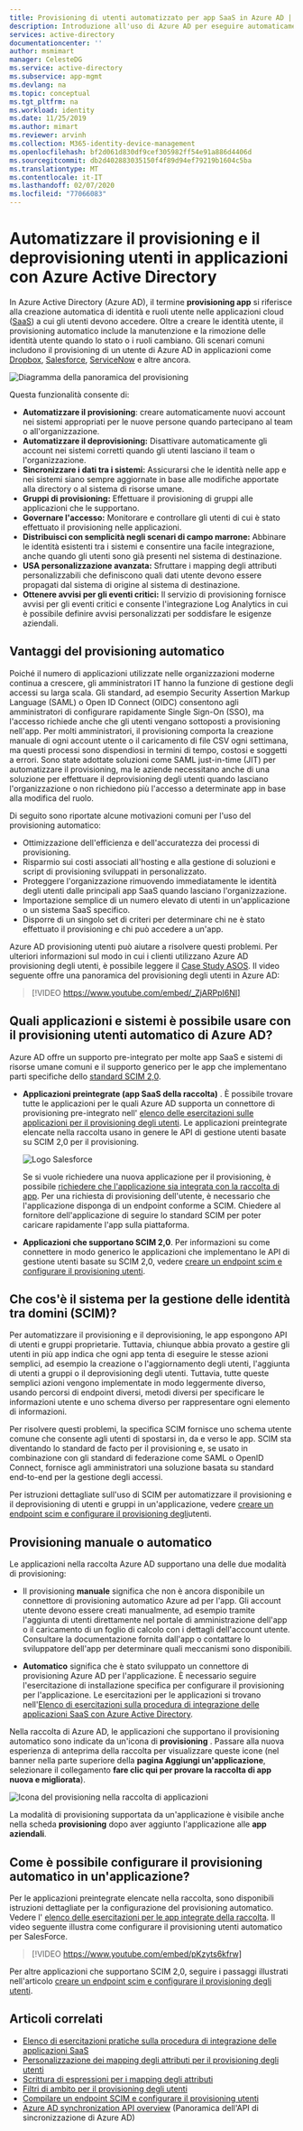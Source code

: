 ```yaml
---
title: Provisioning di utenti automatizzato per app SaaS in Azure AD | Microsoft Docs
description: Introduzione all'uso di Azure AD per eseguire automaticamente il provisioning, il deprovisioning e l'aggiornamento continuo degli account utente in più applicazioni SaaS di terze parti.
services: active-directory
documentationcenter: ''
author: msmimart
manager: CelesteDG
ms.service: active-directory
ms.subservice: app-mgmt
ms.devlang: na
ms.topic: conceptual
ms.tgt_pltfrm: na
ms.workload: identity
ms.date: 11/25/2019
ms.author: mimart
ms.reviewer: arvinh
ms.collection: M365-identity-device-management
ms.openlocfilehash: bf2d061d830df9cef305982ff54e91a886d4406d
ms.sourcegitcommit: db2d402883035150f4f89d94ef79219b1604c5ba
ms.translationtype: MT
ms.contentlocale: it-IT
ms.lasthandoff: 02/07/2020
ms.locfileid: "77066083"
---
```

# <a name="automate-user-provisioning-and-deprovisioning-to-applications-with-azure-active-directory"></a>Automatizzare il provisioning e il deprovisioning utenti in applicazioni con Azure Active Directory

In Azure Active Directory (Azure AD), il termine **provisioning app** si riferisce alla creazione automatica di identità e ruoli utente nelle applicazioni cloud ([SaaS](https://azure.microsoft.com/overview/what-is-saas/)) a cui gli utenti devono accedere. Oltre a creare le identità utente, il provisioning automatico include la manutenzione e la rimozione delle identità utente quando lo stato o i ruoli cambiano. Gli scenari comuni includono il provisioning di un utente di Azure AD in applicazioni come [Dropbox](../saas-apps/dropboxforbusiness-provisioning-tutorial.md), [Salesforce](../saas-apps/salesforce-provisioning-tutorial.md), [ServiceNow](../saas-apps/servicenow-provisioning-tutorial.md) e altre ancora.

![Diagramma della panoramica del provisioning](./media/user-provisioning/provisioning-overview.png)

Questa funzionalità consente di:

- **Automatizzare il provisioning**: creare automaticamente nuovi account nei sistemi appropriati per le nuove persone quando partecipano al team o all'organizzazione.
- **Automatizzare il deprovisioning:** Disattivare automaticamente gli account nei sistemi corretti quando gli utenti lasciano il team o l'organizzazione.
- **Sincronizzare i dati tra i sistemi:** Assicurarsi che le identità nelle app e nei sistemi siano sempre aggiornate in base alle modifiche apportate alla directory o al sistema di risorse umane.
- **Gruppi di provisioning:** Effettuare il provisioning di gruppi alle applicazioni che le supportano.
- **Governare l'accesso:** Monitorare e controllare gli utenti di cui è stato effettuato il provisioning nelle applicazioni.
- **Distribuisci con semplicità negli scenari di campo marrone:** Abbinare le identità esistenti tra i sistemi e consentire una facile integrazione, anche quando gli utenti sono già presenti nel sistema di destinazione.
- **USA personalizzazione avanzata:** Sfruttare i mapping degli attributi personalizzabili che definiscono quali dati utente devono essere propagati dal sistema di origine al sistema di destinazione.
- **Ottenere avvisi per gli eventi critici:** Il servizio di provisioning fornisce avvisi per gli eventi critici e consente l'integrazione Log Analytics in cui è possibile definire avvisi personalizzati per soddisfare le esigenze aziendali.

## <a name="benefits-of-automatic-provisioning"></a>Vantaggi del provisioning automatico

Poiché il numero di applicazioni utilizzate nelle organizzazioni moderne continua a crescere, gli amministratori IT hanno la funzione di gestione degli accessi su larga scala. Gli standard, ad esempio Security Assertion Markup Language (SAML) o Open ID Connect (OIDC) consentono agli amministratori di configurare rapidamente Single Sign-On (SSO), ma l'accesso richiede anche che gli utenti vengano sottoposti a provisioning nell'app. Per molti amministratori, il provisioning comporta la creazione manuale di ogni account utente o il caricamento di file CSV ogni settimana, ma questi processi sono dispendiosi in termini di tempo, costosi e soggetti a errori. Sono state adottate soluzioni come SAML just-in-time (JIT) per automatizzare il provisioning, ma le aziende necessitano anche di una soluzione per effettuare il deprovisioning degli utenti quando lasciano l'organizzazione o non richiedono più l'accesso a determinate app in base alla modifica del ruolo.

Di seguito sono riportate alcune motivazioni comuni per l'uso del provisioning automatico:

- Ottimizzazione dell'efficienza e dell'accuratezza dei processi di provisioning.
- Risparmio sui costi associati all'hosting e alla gestione di soluzioni e script di provisioning sviluppati in personalizzato.
- Proteggere l'organizzazione rimuovendo immediatamente le identità degli utenti dalle principali app SaaS quando lasciano l'organizzazione.
- Importazione semplice di un numero elevato di utenti in un'applicazione o un sistema SaaS specifico.
- Disporre di un singolo set di criteri per determinare chi ne è stato effettuato il provisioning e chi può accedere a un'app.

Azure AD provisioning utenti può aiutare a risolvere questi problemi. Per ulteriori informazioni sul modo in cui i clienti utilizzano Azure AD provisioning degli utenti, è possibile leggere il [Case Study ASOS](https://aka.ms/asoscasestudy). Il video seguente offre una panoramica del provisioning degli utenti in Azure AD:

> [!VIDEO https://www.youtube.com/embed/_ZjARPpI6NI]

## <a name="what-applications-and-systems-can-i-use-with-azure-ad-automatic-user-provisioning"></a>Quali applicazioni e sistemi è possibile usare con il provisioning utenti automatico di Azure AD?

Azure AD offre un supporto pre-integrato per molte app SaaS e sistemi di risorse umane comuni e il supporto generico per le app che implementano parti specifiche dello [standard SCIM 2,0](https://techcommunity.microsoft.com/t5/Identity-Standards-Blog/Provisioning-with-SCIM-getting-started/ba-p/880010).

* **Applicazioni preintegrate (app SaaS della raccolta)** . È possibile trovare tutte le applicazioni per le quali Azure AD supporta un connettore di provisioning pre-integrato nell' [elenco delle esercitazioni sulle applicazioni per il provisioning degli utenti](../saas-apps/tutorial-list.md). Le applicazioni preintegrate elencate nella raccolta usano in genere le API di gestione utenti basate su SCIM 2,0 per il provisioning. 

   ![Logo Salesforce](./media/user-provisioning/gallery-app-logos.png)

   Se si vuole richiedere una nuova applicazione per il provisioning, è possibile [richiedere che l'applicazione sia integrata con la raccolta di app](../develop/howto-app-gallery-listing.md). Per una richiesta di provisioning dell'utente, è necessario che l'applicazione disponga di un endpoint conforme a SCIM. Chiedere al fornitore dell'applicazione di seguire lo standard SCIM per poter caricare rapidamente l'app sulla piattaforma.

* **Applicazioni che supportano SCIM 2,0**. Per informazioni su come connettere in modo generico le applicazioni che implementano le API di gestione utenti basate su SCIM 2,0, vedere [creare un endpoint scim e configurare il provisioning utenti](use-scim-to-provision-users-and-groups.md).

## <a name="what-is-system-for-cross-domain-identity-management-scim"></a>Che cos'è il sistema per la gestione delle identità tra domini (SCIM)?

Per automatizzare il provisioning e il deprovisioning, le app espongono API di utenti e gruppi proprietarie. Tuttavia, chiunque abbia provato a gestire gli utenti in più app indica che ogni app tenta di eseguire le stesse azioni semplici, ad esempio la creazione o l'aggiornamento degli utenti, l'aggiunta di utenti a gruppi o il deprovisioning degli utenti. Tuttavia, tutte queste semplici azioni vengono implementate in modo leggermente diverso, usando percorsi di endpoint diversi, metodi diversi per specificare le informazioni utente e uno schema diverso per rappresentare ogni elemento di informazioni.

Per risolvere questi problemi, la specifica SCIM fornisce uno schema utente comune che consente agli utenti di spostarsi in, da e verso le app. SCIM sta diventando lo standard de facto per il provisioning e, se usato in combinazione con gli standard di federazione come SAML o OpenID Connect, fornisce agli amministratori una soluzione basata su standard end-to-end per la gestione degli accessi.

Per istruzioni dettagliate sull'uso di SCIM per automatizzare il provisioning e il deprovisioning di utenti e gruppi in un'applicazione, vedere [creare un endpoint scim e configurare il provisioning degli](use-scim-to-provision-users-and-groups.md)utenti.

## <a name="manual-vs-automatic-provisioning"></a>Provisioning manuale o automatico

Le applicazioni nella raccolta Azure AD supportano una delle due modalità di provisioning:

* Il provisioning **manuale** significa che non è ancora disponibile un connettore di provisioning automatico Azure ad per l'app. Gli account utente devono essere creati manualmente, ad esempio tramite l'aggiunta di utenti direttamente nel portale di amministrazione dell'app o il caricamento di un foglio di calcolo con i dettagli dell'account utente. Consultare la documentazione fornita dall'app o contattare lo sviluppatore dell'app per determinare quali meccanismi sono disponibili.

* **Automatico** significa che è stato sviluppato un connettore di provisioning Azure AD per l'applicazione. È necessario seguire l'esercitazione di installazione specifica per configurare il provisioning per l'applicazione. Le esercitazioni per le applicazioni si trovano nell'[Elenco di esercitazioni sulla procedura di integrazione delle applicazioni SaaS con Azure Active Directory](../saas-apps/tutorial-list.md).

Nella raccolta di Azure AD, le applicazioni che supportano il provisioning automatico sono indicate da un'icona di **provisioning** . Passare alla nuova esperienza di anteprima della raccolta per visualizzare queste icone (nel banner nella parte superiore della **pagina Aggiungi un'applicazione**, selezionare il collegamento **fare clic qui per provare la raccolta di app nuova e migliorata**).

![Icona del provisioning nella raccolta di applicazioni](./media/user-provisioning/browse-gallery.png)

La modalità di provisioning supportata da un'applicazione è visibile anche nella scheda **provisioning** dopo aver aggiunto l'applicazione alle **app aziendali**.

## <a name="how-do-i-set-up-automatic-provisioning-to-an-application"></a>Come è possibile configurare il provisioning automatico in un'applicazione?

Per le applicazioni preintegrate elencate nella raccolta, sono disponibili istruzioni dettagliate per la configurazione del provisioning automatico. Vedere l' [elenco delle esercitazioni per le app integrate della raccolta](../saas-apps/tutorial-list.md). Il video seguente illustra come configurare il provisioning utenti automatico per SalesForce.

> [!VIDEO https://www.youtube.com/embed/pKzyts6kfrw]

Per altre applicazioni che supportano SCIM 2,0, seguire i passaggi illustrati nell'articolo [creare un endpoint scim e configurare il provisioning degli utenti](use-scim-to-provision-users-and-groups.md).


## <a name="related-articles"></a>Articoli correlati

- [Elenco di esercitazioni pratiche sulla procedura di integrazione delle applicazioni SaaS](../saas-apps/tutorial-list.md)
- [Personalizzazione dei mapping degli attributi per il provisioning degli utenti](customize-application-attributes.md)
- [Scrittura di espressioni per i mapping degli attributi](../app-provisioning/functions-for-customizing-application-data.md)
- [Filtri di ambito per il provisioning degli utenti](../app-provisioning/define-conditional-rules-for-provisioning-user-accounts.md)
- [Compilare un endpoint SCIM e configurare il provisioning utenti](use-scim-to-provision-users-and-groups.md)
- [Azure AD synchronization API overview](https://developer.microsoft.com/graph/docs/api-reference/beta/resources/synchronization-overview) (Panoramica dell'API di sincronizzazione di Azure AD)
